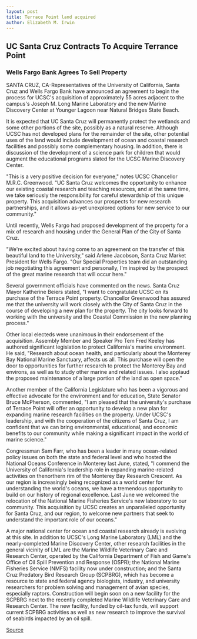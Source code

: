```yaml
---
layout: post
title: Terrace Point land acquired
author: Elizabeth M. Irwin
---
```


## UC Santa Cruz Contracts To Acquire Terrance Point

### Wells Fargo Bank Agrees To Sell Property

SANTA CRUZ, CA-Representatives of the University of California, Santa Cruz and Wells Fargo Bank have announced an agreement to begin the process for UCSC's acquisition of approximately 55 acres adjacent to the campus's Joseph M. Long Marine Laboratory and the new Marine Discovery Center at Younger Lagoon near Natural Bridges State Beach.

It is expected that UC Santa Cruz will permanently protect the wetlands and some other portions of the site, possibly as a natural reserve. Although UCSC has not developed plans for the remainder of the site, other potential uses of the land would include development of ocean and coastal research facilities and possibly some complementary housing. In addition, there is discussion of the development of a science park for children that would augment the educational programs slated for the UCSC Marine Discovery Center.

"This is a very positive decision for everyone," notes UCSC Chancellor M.R.C. Greenwood. "UC Santa Cruz welcomes the opportunity to enhance our existing coastal research and teaching resources, and at the same time, we take seriously the responsibility for careful stewardship of this unique property. This acquisition advances our prospects for new research partnerships, and it allows as-yet unexplored options for new service to our community."

Until recently, Wells Fargo had proposed development of the property for a mix of research and housing under the General Plan of the City of Santa Cruz.

"We're excited about having come to an agreement on the transfer of this beautiful land to the University," said Arlene Jacobson, Santa Cruz Market President for Wells Fargo. "Our Special Properties team did an outstanding job negotiating this agreement and personally, I'm inspired by the prospect of the great marine research that will occur here."

Several government officials have commented on the news. Santa Cruz Mayor Katherine Beiers stated, "I want to congratulate UCSC on its purchase of the Terrace Point property. Chancellor Greenwood has assured me that the university will work closely with the City of Santa Cruz in the course of developing a new plan for the property. The city looks forward to working with the university and the Coastal Commission in the new planning process."

Other local electeds were unanimous in their endorsement of the acquisition. Assembly Member and Speaker Pro Tem Fred Keeley has authored significant legislation to protect California's marine environment. He said, "Research about ocean health, and particularly about the Monterey Bay National Marine Sanctuary, affects us all. This purchase will open the door to opportunities for further research to protect the Monterey Bay and environs, as well as to study other marine and related issues. I also applaud the proposed maintenance of a large portion of the land as open space."

Another member of the California Legislature who has been a vigorous and effective advocate for the environment and for education, State Senator Bruce McPherson, commented, "I am pleased that the university's purchase of Terrace Point will offer an opportunity to develop a new plan for expanding marine research facilities on the property. Under UCSC's leadership, and with the cooperation of the citizens of Santa Cruz, I am confident that we can bring environmental, educational, and economic benefits to our community while making a significant impact in the world of marine science."

Congressman Sam Farr, who has been a leader in many ocean-related policy issues on both the state and federal level and who hosted the National Oceans Conference in Monterey last June, stated, "I commend the University of California's leadership role in expanding marine-related activities on thenorthern rim of the Monterey Bay Research Crescent. As our region is increasingly being recognized as a world center for understanding the world's oceans, we have a tremendous opportunity to build on our history of regional excellence. Last June we welcomed the relocation of the National Marine Fisheries Service's new laboratory to our community. This acquisition by UCSC creates an unparalleled opportunity for Santa Cruz, and our region, to welcome new partners that seek to understand the important role of our oceans."

A major national center for ocean and coastal research already is evolving at this site. In addition to UCSC's Long Marine Laboratory (LML) and the nearly-completed Marine Discovery Center, other research facilities in the general vicinity of LML are the Marine Wildlife Veterinary Care and Research Center, operated by the California Department of Fish and Game's Office of Oil Spill Prevention and Response (OSPR); the National Marine Fisheries Service (NMFS) facility now under construction; and the Santa Cruz Predatory Bird Research Group (SCPBRG), which has become a resource to state and federal agency biologists, industry, and university researchers for problem solving and management of avian species, especially raptors. Construction will begin soon on a new facility for the SCPBRG next to the recently completed Marine Wildlife Veterinary Care and Research Center. The new facility, funded by oil-tax funds, will support current SCPBRG activities as well as new research to improve the survival of seabirds impacted by an oil spill.

[Source](http://www1.ucsc.edu/news_events/press_releases/archive/98-99/04-99/tpoint.htm "Permalink to UC Santa Cruz: Terrace Point land acquired")